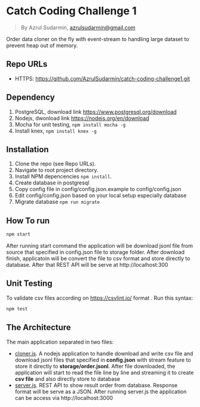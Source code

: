 # Catch Coding Challenge 1
> By Azrul Sudarmin, azrulsudarmin@gmail.com

Order data cloner on the fly with event-stream to handling large dataset to prevent heap out of memory. 

## Repo URLs
- HTTPS: https://github.com/AzrulSudarmin/catch-coding-challenge1.git

## Dependency
1. PostgreSQL, download link https://www.postgresql.org/download
2. Nodejs, dwonload link https://nodejs.org/en/download
3. Mocha for unit testing, `npm install mocha -g`
4. Install knex, `npm install knex -g`

## Installation
1. Clone the repo (see Repo URLs).
2. Navigate to root project directory.
3. Install NPM depencencies `npm install`.
4. Create database in postgresql
5. Copy config file in config/config.json.example to config/config.json
6. Edit config/config.json based on your local setup especially database
7. Migrate database `npm run migrate`


## How To run
```js
npm start
```

After running start command the application will be download jsonl file from source that specified in config.json file to storage folder. After download finish, applicatoin will be convert the file to csv format and store directly to database.
After that REST API will be serve at http://localhost:300

## Unit Testing

To validate csv files according on https://csvlint.io/ format . Run this syntax:
```js
npm test
```

## The Architecture
The main application separated in two files:
- [cloner.js](#cloner.js). A nodejs application to handle download and write csv file and download jsonl files that specified in **config.json** with stream feature to store it directly to **storage/order.jsonl**. After file downloaded, the application will start to read the file line by line and streaming it to create **csv file** and also directly store to database
- [server.js](#server.js). REST API to show result order from database. Response format will be serve as a JSON. After running server.js the application can be access via http://localhost:3000